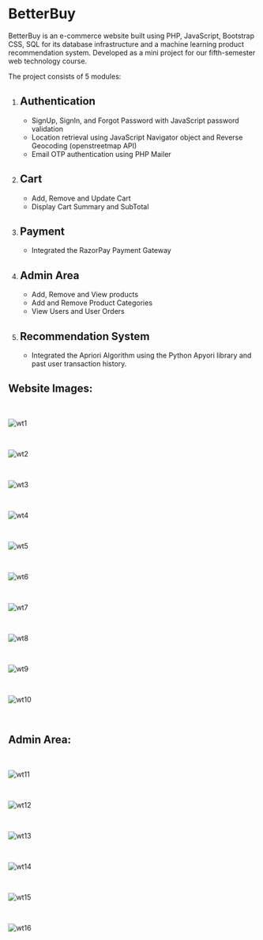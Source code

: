 <h1>BetterBuy</h1>
<p>BetterBuy is an e-commerce website built using PHP, JavaScript, Bootstrap CSS, SQL for its database infrastructure and a machine learning product recommendation system. Developed as a mini project for our fifth-semester web technology course. </p>

<p>The project consists of 5 modules:</p>
<ol>
  
  <li>
    <h2>Authentication</h2>
    <ul>
      <li>
        SignUp, SignIn, and Forgot Password with JavaScript password validation
      </li>
      <li>
        Location retrieval using JavaScript Navigator object and Reverse Geocoding (openstreetmap API)
      </li>
      <li>
        Email OTP authentication using PHP Mailer
      </li>
    </ul>
  </li>
  
  <li>
    <h2>Cart</h2>
    <ul>
      <li>
        Add, Remove and Update Cart
      </li>
      <li>
        Display Cart Summary and SubTotal
      </li>
    </ul>
  </li>
  
  <li>
    <h2>Payment</h2>
    <ul>
      <li>
        Integrated the RazorPay Payment Gateway
      </li>
    </ul>
  </li>
  
  <li>
    <h2>Admin Area</h2>
    <ul>
      <li>
        Add, Remove and View products
      </li>
      <li>
        Add and Remove Product Categories
      </li>
      <li>
        View Users and User Orders
      </li>
    </ul>
  </li>

  <li>
    <h2>Recommendation System</h2>
    <ul>
      <li>
        Integrated the Apriori Algorithm using the Python Apyori library and past user transaction history. 
      </li>
    </ul>
  </li>
  
</ol>

<h2>Website Images: </h2>

<br>

![wt1](https://github.com/joshuadlima/BetterBuy/assets/90946664/e618413a-0ce3-443b-aa9f-0244a6450315)

<br>

![wt2](https://github.com/joshuadlima/BetterBuy/assets/90946664/50b66666-862a-45b9-bdde-2728b054dc64)

<br>

![wt3](https://github.com/joshuadlima/BetterBuy/assets/90946664/78ab41af-e4ae-4df1-89c8-12b3095d8f24)

<br>

![wt4](https://github.com/joshuadlima/BetterBuy/assets/90946664/fa43bece-a4d9-4683-b7b5-8d7964121687)

<br>

![wt5](https://github.com/joshuadlima/BetterBuy/assets/90946664/f069ee6f-d4ac-426b-aa2b-f340a4ec0be7)

<br>

![wt6](https://github.com/joshuadlima/BetterBuy/assets/90946664/7198b88a-98eb-4d17-bf05-d6cf7de47fc5)

<br>

![wt7](https://github.com/joshuadlima/BetterBuy/assets/90946664/e6989636-f6d6-4235-a864-ba06f618d086)

<br>

![wt8](https://github.com/joshuadlima/BetterBuy/assets/90946664/17f52330-53e5-46e9-9e07-8b5e94de6642)

<br>

![wt9](https://github.com/joshuadlima/BetterBuy/assets/90946664/558fd4f4-4f22-4621-9e8c-ca9951beb744)

<br>

![wt10](https://github.com/joshuadlima/BetterBuy/assets/90946664/ce553b7c-e774-4da3-b967-42c743665cc5)

<br>


<h2>Admin Area: </h2>

<br>

![wt11](https://github.com/joshuadlima/BetterBuy/assets/90946664/2f97cc2e-48af-44ed-9365-8c01f8493307)

<br>

![wt12](https://github.com/joshuadlima/BetterBuy/assets/90946664/d8f04201-98e0-47f6-8357-7e6c327f1bd0)

<br>

![wt13](https://github.com/joshuadlima/BetterBuy/assets/90946664/1959c973-eb9c-48f6-9f30-f7e7991471f8)

<br>

![wt14](https://github.com/joshuadlima/BetterBuy/assets/90946664/9c0b8b69-41f8-4682-ba23-35564915da57)

<br>

![wt15](https://github.com/joshuadlima/BetterBuy/assets/90946664/e121ab66-1c43-4f2d-bc15-8cf69af1e912)

<br>

![wt16](https://github.com/joshuadlima/BetterBuy/assets/90946664/1c07a62e-f376-4bbd-ab09-5127e6475048)

<br>

